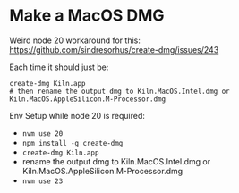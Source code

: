 # Make a MacOS DMG

Weird node 20 workaround for this: https://github.com/sindresorhus/create-dmg/issues/243

Each time it should just be:

```
create-dmg Kiln.app
# then rename the output dmg to Kiln.MacOS.Intel.dmg or Kiln.MacOS.AppleSilicon.M-Processor.dmg
```

Env Setup while node 20 is required:

- `nvm use 20`
- `npm install -g create-dmg`
- `create-dmg Kiln.app`
- rename the output dmg to Kiln.MacOS.Intel.dmg or Kiln.MacOS.AppleSilicon.M-Processor.dmg
- `nvm use 23`
